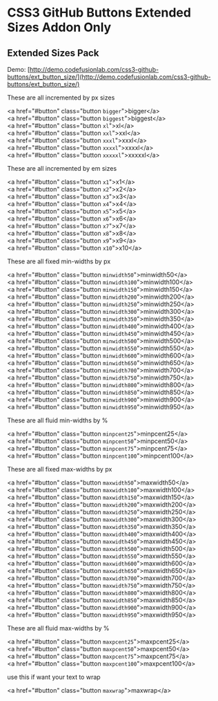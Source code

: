 # CSS3 GitHub Buttons Extended Sizes Addon Only #

## Extended Sizes Pack ##

Demo: [http://demo.codefusionlab.com/css3-github-buttons/ext_button_size/](http://demo.codefusionlab.com/css3-github-buttons/ext_button_size/)

These are all incremented by px sizes

&lt;a href="#button" class="button `bigger`">bigger&lt;/a>  
&lt;a href="#button" class="button `biggest`">biggest&lt;/a>  
&lt;a href="#button" class="button `xl`">xl&lt;/a>  
&lt;a href="#button" class="button `xxl`">xxl&lt;/a>  
&lt;a href="#button" class="button `xxxl`">xxxl&lt;/a>  
&lt;a href="#button" class="button `xxxxl`">xxxxl&lt;/a>  
&lt;a href="#button" class="button `xxxxxl`">xxxxxl&lt;/a>  

These are all incremented by em sizes

&lt;a href="#button" class="button `x1`">x1&lt;/a>  
&lt;a href="#button" class="button `x2`">x2&lt;/a>  
&lt;a href="#button" class="button `x3`">x3&lt;/a>  
&lt;a href="#button" class="button `x4`">x4&lt;/a>  
&lt;a href="#button" class="button `x5`">x5&lt;/a>  
&lt;a href="#button" class="button `x6`">x6&lt;/a>  
&lt;a href="#button" class="button `x7`">x7&lt;/a>  
&lt;a href="#button" class="button `x8`">x8&lt;/a>  
&lt;a href="#button" class="button `x9`">x9&lt;/a>  
&lt;a href="#button" class="button `x10`">x10&lt;/a>  

These are all fixed min-widths by px

&lt;a href="#button" class="button `minwidth50`">minwidth50&lt;/a>  
&lt;a href="#button" class="button `minwidth100`">minwidth100&lt;/a>  
&lt;a href="#button" class="button `minwidth150`">minwidth150&lt;/a>  
&lt;a href="#button" class="button `minwidth200`">minwidth200&lt;/a>  
&lt;a href="#button" class="button `minwidth250`">minwidth250&lt;/a>  
&lt;a href="#button" class="button `minwidth300`">minwidth300&lt;/a>  
&lt;a href="#button" class="button `minwidth350`">minwidth350&lt;/a>  
&lt;a href="#button" class="button `minwidth400`">minwidth400&lt;/a>  
&lt;a href="#button" class="button `minwidth450`">minwidth450&lt;/a>  
&lt;a href="#button" class="button `minwidth500`">minwidth500&lt;/a>  
&lt;a href="#button" class="button `minwidth550`">minwidth550&lt;/a>  
&lt;a href="#button" class="button `minwidth600`">minwidth600&lt;/a>  
&lt;a href="#button" class="button `minwidth650`">minwidth650&lt;/a>  
&lt;a href="#button" class="button `minwidth700`">minwidth700&lt;/a>  
&lt;a href="#button" class="button `minwidth750`">minwidth750&lt;/a>  
&lt;a href="#button" class="button `minwidth800`">minwidth800&lt;/a>  
&lt;a href="#button" class="button `minwidth850`">minwidth850&lt;/a>  
&lt;a href="#button" class="button `minwidth900`">minwidth900&lt;/a>  
&lt;a href="#button" class="button `minwidth950`">minwidth950&lt;/a>  

These are all fluid min-widths by %

&lt;a href="#button" class="button `minpcent25`">minpcent25&lt;/a>  
&lt;a href="#button" class="button `minpcent50`">minpcent50&lt;/a>  
&lt;a href="#button" class="button `minpcent75`">minpcent75&lt;/a>  
&lt;a href="#button" class="button `minpcent100`">minpcent100&lt;/a>  

These are all fixed max-widths by px

&lt;a href="#button" class="button `maxwidth50`">maxwidth50&lt;/a>  
&lt;a href="#button" class="button `maxwidth100`">maxwidth100&lt;/a>  
&lt;a href="#button" class="button `maxwidth150`">maxwidth150&lt;/a>  
&lt;a href="#button" class="button `maxwidth200`">maxwidth200&lt;/a>  
&lt;a href="#button" class="button `maxwidth250`">maxwidth250&lt;/a>  
&lt;a href="#button" class="button `maxwidth300`">maxwidth300&lt;/a>  
&lt;a href="#button" class="button `maxwidth350`">maxwidth350&lt;/a>  
&lt;a href="#button" class="button `maxwidth400`">maxwidth400&lt;/a>  
&lt;a href="#button" class="button `maxwidth450`">maxwidth450&lt;/a>  
&lt;a href="#button" class="button `maxwidth500`">maxwidth500&lt;/a>  
&lt;a href="#button" class="button `maxwidth550`">maxwidth550&lt;/a>  
&lt;a href="#button" class="button `maxwidth600`">maxwidth600&lt;/a>  
&lt;a href="#button" class="button `maxwidth650`">maxwidth650&lt;/a>  
&lt;a href="#button" class="button `maxwidth700`">maxwidth700&lt;/a>  
&lt;a href="#button" class="button `maxwidth750`">maxwidth750&lt;/a>  
&lt;a href="#button" class="button `maxwidth800`">maxwidth800&lt;/a>  
&lt;a href="#button" class="button `maxwidth850`">maxwidth850&lt;/a>  
&lt;a href="#button" class="button `maxwidth900`">maxwidth900&lt;/a>  
&lt;a href="#button" class="button `maxwidth950`">maxwidth950&lt;/a>  

These are all fluid max-widths by %

&lt;a href="#button" class="button `maxpcent25`">maxpcent25&lt;/a>  
&lt;a href="#button" class="button `maxpcent50`">maxpcent50&lt;/a>  
&lt;a href="#button" class="button `maxpcent75`">maxpcent75&lt;/a>  
&lt;a href="#button" class="button `maxpcent100`">maxpcent100&lt;/a>  

use this if want your text to wrap

&lt;a href="#button" class="button `maxwrap`">maxwrap&lt;/a>